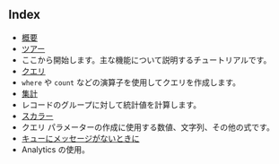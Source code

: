 
## Index

- [概要](../articles/application-insights/app-analytics.md)
- [ツアー](../articles/application-insights/app-analytics-tour.md)
 - ここから開始します。主な機能について説明するチュートリアルです。
- [クエリ](../articles/application-insights/app-analytics-queries.md)
 - `where` や `count` などの演算子を使用してクエリを作成します。
- [集計](../articles/application-insights/app-analytics-aggregations.md)
 - レコードのグループに対して統計値を計算します。
- [スカラー](../articles/application-insights/app-analytics-scalars.md)
 - クエリ パラメーターの作成に使用する数値、文字列、その他の式です。
- [キューにメッセージがないときに](../articles/application-insights/app-analytics-using.md)
 - Analytics の使用。

<!---HONumber=AcomDC_0330_2016------>